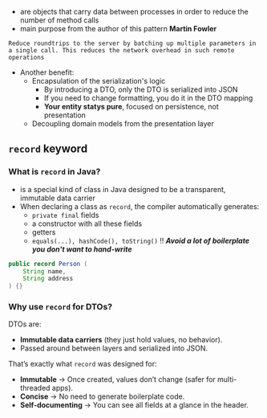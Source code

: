 - are objects that carry data between processes in order to reduce the number of method calls
- main purpose from the author of this pattern **Martin Fowler**
```
Reduce roundtrips to the server by batching up multiple parameters in a single call. This reduces the network overhead in such remote operations
```

-  Another benefit:
	- Encapsulation of the serialization's logic
		- By introducing a DTO, only the DTO is serialized into JSON
		- If you need to change formatting, you do it in the DTO mapping
		- **Your entity statys pure**, focused on persistence, not presentation
	-  Decoupling domain models from the presentation layer

## `record` keyword
### What is `record` in Java?
- is a special kind of class in Java designed to be a transparent, immutable data carrier
- When declaring a class as `record`, the compiler automatically generates:
	- `private final` fields
	- a constructor with all these fields
	- getters
	- `equals(...), hashCode(), toString()`
‼️ ***Avoid a lot of boilerplate you don't want to hand-write***
```java
public record Person (
	String name, 
	String address
) {}
```

### Why use `record` for DTOs?
DTOs are:
- **Immutable data carriers** (they just hold values, no behavior).
- Passed around between layers and serialized into JSON.

That’s exactly what `record` was designed for:
- **Immutable** → Once created, values don’t change (safer for multi-threaded apps).
- **Concise** → No need to generate boilerplate code.
- **Self-documenting** → You can see all fields at a glance in the header.

